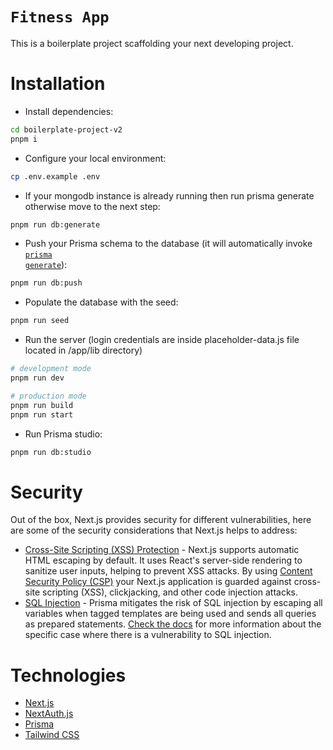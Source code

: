 # `Fitness App`

This is a boilerplate project scaffolding your next developing project.

# Installation

- Install dependencies:

```bash
cd boilerplate-project-v2
pnpm i
```

- Configure your local environment:

```bash
cp .env.example .env
```

- If your mongodb instance is already running then run prisma generate otherwise move to the next step:

```bash
pnpm run db:generate
```

- Push your Prisma schema to the database (it will automatically invoke <code>[prisma generate](https://www.prisma.io/docs/concepts/components/prisma-migrate/db-push)</code>):

```bash
pnpm run db:push
```

- Populate the database with the seed:

```bash
pnpm run seed
```

- Run the server (login credentials are inside placeholder-data.js file located in /app/lib directory)

```bash
# development mode
pnpm run dev

# production mode
pnpm run build
pnpm run start
```

- Run Prisma studio:

```bash
pnpm run db:studio
```

# Security

Out of the box, Next.js provides security for different vulnerabilities, here are some of the security considerations that Next.js helps to address:

- [Cross-Site Scripting (XSS) Protection](https://nextjs.org/docs/pages/building-your-application/configuring/content-security-policy) - Next.js supports automatic HTML escaping by default. It uses React's server-side rendering to sanitize user inputs, helping to prevent XSS attacks. By using [Content Security Policy (CSP)](https://developer.mozilla.org/en-US/docs/Web/HTTP/CSP) your Next.js application is guarded against cross-site scripting (XSS), clickjacking, and other code injection attacks.
- [SQL Injection](https://www.prisma.io/docs/concepts/components/prisma-client/raw-database-access#sql-injection) - Prisma mitigates the risk of SQL injection by escaping all variables when tagged templates are being used and sends all queries as prepared statements. [Check the docs](https://www.prisma.io/docs/concepts/components/prisma-client/raw-database-access#sql-injection) for more information about the specific case where there is a vulnerability to SQL injection.

# Technologies

- [Next.js](https://nextjs.org)
- [NextAuth.js](https://next-auth.js.org)
- [Prisma](https://prisma.io)
- [Tailwind CSS](https://tailwindcss.com)
